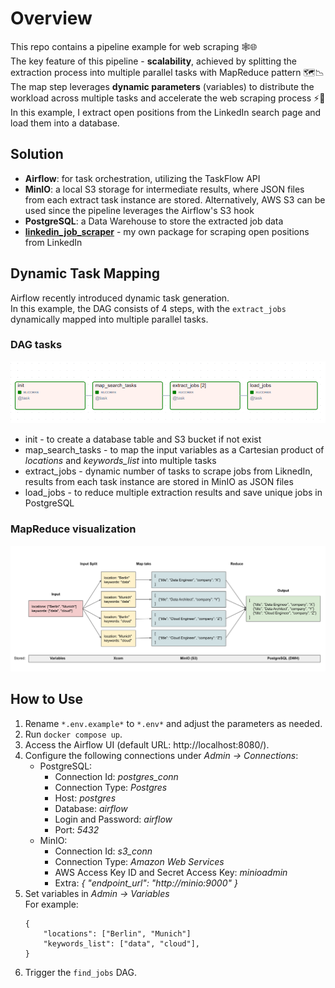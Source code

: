 # Overview
This repo contains a pipeline example for web scraping 🕸️🌐  
The key feature of this pipeline - **scalability**, achieved by splitting the extraction process into multiple parallel tasks with MapReduce pattern  🗺️📉  
The map step leverages **dynamic parameters** (variables) to distribute the workload across multiple tasks and accelerate the web scraping process ⚡🚀
In this example, I extract open positions from the LinkedIn search page and load them into a database.

## Solution
- **Airflow**: for task orchestration, utilizing the TaskFlow API
- **MinIO**: a local S3 storage for intermediate results, where JSON files from each extract task instance are stored. Alternatively, AWS S3 can be used since the pipeline leverages the Airflow's S3 hook
- **PostgreSQL**: a Data Warehouse to store the extracted job data
- **[linkedin_job_scraper](https://github.com/iliadzen/linkedin_job_scraper)** - my own package for scraping open positions from LinkedIn

## Dynamic Task Mapping
Airflow recently introduced dynamic task generation.  
In this example, the DAG consists of 4 steps, with the `extract_jobs` dynamically mapped into multiple parallel tasks.

### DAG tasks
![DAG tasks](docs/images/DAG_tasks.png)
- init - to create a database table and S3 bucket if not exist
- map_search_tasks - to map the input variables as a Cartesian product of *locations* and *keywords_list* into multiple tasks
- extract_jobs - dynamic number of tasks to scrape jobs from LiknedIn, results from each task instance are stored in MinIO as JSON files
- load_jobs - to reduce multiple extraction results and save unique jobs in PostgreSQL

### MapReduce visualization
![MapReduce](docs/images/MapReduce.svg)

## How to Use
1. Rename `*.env.example*` to `*.env*` and adjust the parameters as needed.
2. Run `docker compose up`.
3. Access the Airflow UI (default URL: http://localhost:8080/).
4. Configure the following connections under *Admin -> Connections*:
   - PostgreSQL:
        - Connection Id: *postgres_conn*
        - Connection Type: *Postgres*
        - Host: *postgres*
        - Database: *airflow*
        - Login and Password: *airflow*
        - Port: *5432*
   - MinIO:
        - Connection Id: *s3_conn*
        - Connection Type: *Amazon Web Services*
        - AWS Access Key ID and Secret Access Key: *minioadmin*
        - Extra: *{ "endpoint_url": "http://minio:9000" }*
5. Set variables in *Admin -> Variables*  
For example:
    ```
    {
        "locations": ["Berlin", "Munich"]
        "keywords_list": ["data", "cloud"],
    }
    ```
6. Trigger the `find_jobs` DAG.
